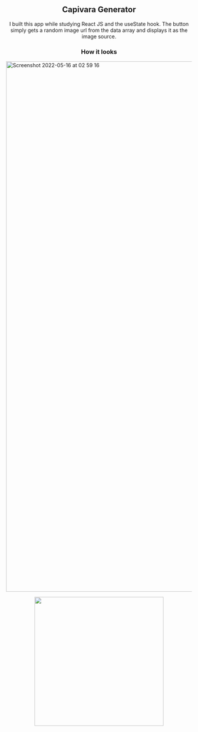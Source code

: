 <h2 align="center">Capivara Generator</h2>

<p align='center'>I built this app while studying React JS and the useState hook. The button simply gets a random image url from the data array and displays it as the image source.</p>





<h3 align='center'>How it looks</h3>
<img width="1440" alt="Screenshot 2022-05-16 at 02 59 16" src="https://user-images.githubusercontent.com/94570140/168508914-33a66165-6655-469a-a77d-4f3855f19b58.png">

<p align="center" >
  <img height="350" src="https://user-images.githubusercontent.com/94570140/168509124-2f61153b-9ce8-481e-8cdc-24cb894246fa.gif" />
</p>
